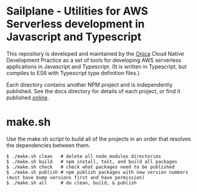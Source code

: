 # Sailplane - Utilities for AWS Serverless development in Javascript and Typescript

This repository is developed and maintained by the [Onica](https://www.onica.com) Cloud Native Development Practice
as a set of tools for developing AWS serverless applications in Javascript and Typescript. 
(It is written in Typescript, but compiles to ES6 with Typescript type definition files.)

Each directory contains another NPM project and is independently published. 
See the docs directory for details of each project, or find it published [online](https://docs.onica.com/projects/sailplane).

# make.sh

Use the make.sh script to build all of the projects in an order that resolves the dependencies between them.
```
$ ./make.sh clean   # delete all node_modules directories
$ ./make.sh build   # npm install, test, and build all packages
$ ./make.sh check   # check what packages need to be published
$ ./make.sh publish # npm publish packages with new version numbers (must have bump versions first and have permission)
$ ./make.sh all     # do clean, build, & publish
```
